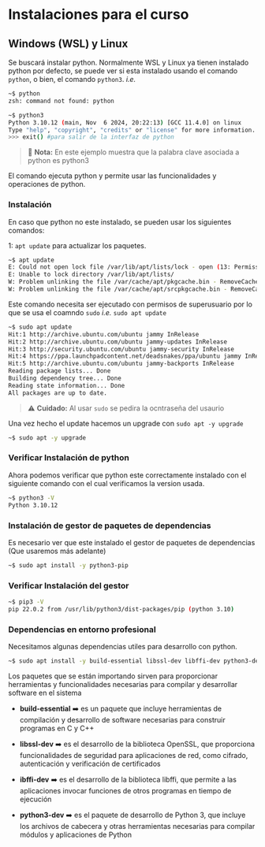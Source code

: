 # Instalaciones para el curso

## Windows (WSL) y Linux

Se buscará instalar python. Normalmente WSL y Linux ya tienen instalado python por defecto, se puede ver si esta instalado usando el comando `python`, o bien, el comando `python3`. *i.e.*

```sh
~$ python
zsh: command not found: python

~$ python3
Python 3.10.12 (main, Nov  6 2024, 20:22:13) [GCC 11.4.0] on linux
Type "help", "copyright", "credits" or "license" for more information.
>>> exit() #para salir de la interfaz de python
```

> 📝 **Nota:** En este ejemplo muestra que la palabra clave asociada a python es python3

El comando ejecuta python y permite usar las funcionalidades y operaciones de python.

### Instalación

En caso que python no este instalado, se pueden usar los siguientes comandos:

1: `apt update` para actualizar los paquetes.

```sh
~$ apt update
E: Could not open lock file /var/lib/apt/lists/lock - open (13: Permission denied)
E: Unable to lock directory /var/lib/apt/lists/
W: Problem unlinking the file /var/cache/apt/pkgcache.bin - RemoveCaches (13: Permission denied)
W: Problem unlinking the file /var/cache/apt/srcpkgcache.bin - RemoveCaches (13: Permission denied)
```

Este comando necesita ser ejecutado con permisos de superusuario por lo que se usa el coamndo `sudo` *i.e.* `sudo apt update`

```sh
~$ sudo apt update
Hit:1 http://archive.ubuntu.com/ubuntu jammy InRelease
Hit:2 http://archive.ubuntu.com/ubuntu jammy-updates InRelease
Hit:3 http://security.ubuntu.com/ubuntu jammy-security InRelease
Hit:4 https://ppa.launchpadcontent.net/deadsnakes/ppa/ubuntu jammy InRelease
Hit:5 http://archive.ubuntu.com/ubuntu jammy-backports InRelease
Reading package lists... Done
Building dependency tree... Done
Reading state information... Done
All packages are up to date.
```

> ⚠️ **Cuidado:** Al usar `sudo` se pedira la ocntraseña del usaurio

Una vez hecho el update hacemos un upgrade con `sudo apt -y upgrade`

```sh
~$ sudo apt -y upgrade
```

### Verificar Instalación de python

Ahora podemos verificar que python este correctamente instalado con el siguiente comando con el cual verificamos la version usada.

```sh
~$ python3 -V
Python 3.10.12
```

### Instalación de gestor de paquetes de dependencias

Es necesario ver que este instalado el gestor de paquetes de dependencias (Que usaremos más adelante)

```sh
~$ sudo apt install -y python3-pip
```

### Verificar Instalación del gestor

```sh
~$ pip3 -V
pip 22.0.2 from /usr/lib/python3/dist-packages/pip (python 3.10)
```

### Dependencias en entorno profesional

Necesitamos algunas dependencias utiles para desarrollo con python.

```sh
~$ sudo apt install -y build-essential libssl-dev libffi-dev python3-dev
```

Los paquetes que se están importando sirven para proporcionar herramientas y funcionalidades necesarias para compilar y desarrollar software en el sistema

- **build-essential** ➡️ es un paquete que incluye herramientas de compilación y desarrollo de software necesarias para construir programas en C y C++

- **libssl-dev** ➡️ es el desarrollo de la biblioteca OpenSSL, que proporciona funcionalidades de seguridad para aplicaciones de red, como cifrado, autenticación y verificación de certificados

- **ibffi-dev** ➡️ es el desarrollo de la biblioteca libffi, que permite a las aplicaciones invocar funciones de otros programas en tiempo de ejecución

- **python3-dev** ➡️ es el paquete de desarrollo de Python 3, que incluye los archivos de cabecera y otras herramientas necesarias para compilar módulos y aplicaciones de Python
